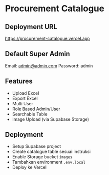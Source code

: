 # Procurement Catalogue

## Deployment URL
https://procurement-catalogue.vercel.app

## Default Super Admin
Email: admin@admin.com
Password: admin

## Features
- Upload Excel
- Export Excel
- Multi User
- Role Based Admin/User
- Searchable Table
- Image Upload (via Supabase Storage)

## Deployment
- Setup Supabase project
- Create catalogue table sesuai instruksi
- Enable Storage bucket `images`
- Tambahkan environment `.env.local`
- Deploy ke Vercel